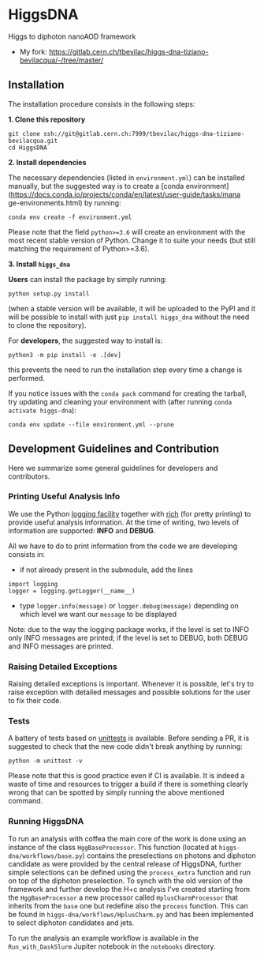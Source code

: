 # HiggsDNA  
Higgs to diphoton nanoAOD framework  
* My fork: https://gitlab.cern.ch/tbevilac/higgs-dna-tiziano-bevilacqua/-/tree/master/
  
## Installation  
  
The installation procedure consists in the following steps:  
  
**1. Clone this repository**  
```  
git clone ssh://git@gitlab.cern.ch:7999/tbevilac/higgs-dna-tiziano-bevilacqua.git  
cd HiggsDNA  
```  
**2. Install dependencies**  
  
The necessary dependencies (listed in ```environment.yml```) can be installed manually, but the suggested way is to create a [conda environment](https://docs.conda.io/projects/conda/en/latest/user-guide/tasks/mana  
ge-environments.html) by running:  
```  
conda env create -f environment.yml  
```  
Please note that the field ```python>=3.6``` will create an environment with the most recent stable version of Python. Change it to suite your needs (but still matching the requirement of Python>=3.6).  
  
**3. Install ```higgs_dna```**  
  
**Users** can install the package by simply running:  
```  
python setup.py install  
```  
(when a stable version will be available, it will be uploaded to the PyPI and it will be possible to install with just ```pip install higgs_dna``` without the need to clone the repository).  
  
  
For **developers**, the suggested way to install is:  
```  
python3 -m pip install -e .[dev]  
```  
this prevents the need to run the installation step every time a change is performed.

If you notice issues with the ```conda pack``` command for creating the tarball, try updating and cleaning your environment with (after running ```conda activate higgs-dna```):
```
conda env update --file environment.yml --prune
```

## Development Guidelines and Contribution
Here we summarize some general guidelines for developers and contributors.

### Printing Useful Analysis Info
We use the Python [logging facility](https://docs.python.org/3/library/logging.html) together with [rich](https://github.com/willmcgugan/rich) (for pretty printing) to provide useful analysis information. At the time of writing, two levels of information are supported: **INFO** and **DEBUG**.

All we have to do to print information from the code we are developing consists in:

- if not already present in the submodule, add the lines 
```
import logging
logger = logging.getLogger(__name__)
```
- type ```logger.info(message)``` or ```logger.debug(message)``` depending on which level we want our ```message``` to be displayed

Note: due to the way the logging package works, if the level is set to INFO only INFO messages are printed; if the level is set to DEBUG, both DEBUG and INFO messages are printed.

### Raising Detailed Exceptions

Raising detailed exceptions is important. Whenever it is possible, let's try to raise exception with detailed messages and possible solutions for the user to fix their code.

### Tests

A battery of tests based on [unittests](https://docs.python.org/3/library/unittest.html) is available. Before sending a PR, it is suggested to check that the new code didn't break anything by running:

```
python -m unittest -v
``` 

Please note that this is good practice even if CI is available. It is indeed a waste of time and resources to trigger a build if there is something clearly wrong that can be spotted by simply running the above mentioned command.

### Running HiggsDNA 

To run an analysis with coffea the main core of the work is done using an instance of the class `HggBaseProcessor`. This function (located at `higgs-dna/workflows/base.py`) contains the preselections on photons and diphoton candidate as were provided by the central release of HiggsDNA, further simple selections can be defined using the `process_extra` function and run on top of the diphoton preselection. To synch with the old version of the framework and further develop the H+c analysis I've created starting from the `HggBaseProcessor` a new processor called `HplusCharmProcessor` that inherits from the `base` one but redefine also the `process` function. This can be found in `higgs-dna/workflows/HplusCharm.py` and has been implemented to select diphoton candidates and jets.

To run the analysis an example workflow is available in the `Run_with_DaskSlurm` Jupiter notebook in the `notebooks` directory.

